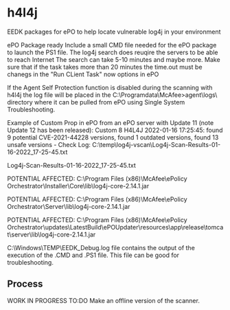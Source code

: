 # h4l4j
EEDK packages for ePO to help locate vulnerable log4j in your environment


ePO Package ready
Include a small CMD file needed for the ePO package to launch the PS1 file.
The log4j search does reuqire the servers to be able to reach Internet
The search can take 5-10 minutes and maybe more. Make sure that if the task takes more than 20 minutes the time.out must be chanegs in the "Run CLient Task" now options in ePO

If the Agent Self Protection function is disabled during the scanning with h4l4j the log file will be placed in the C:\Programdata\McAfee>agent\logs\ directory where it can be pulled from ePO using Single System Troubleshooting.


Example of Custom Prop in ePO from an ePO server with Update 11 (note Update 12 has been released):
Custom 8 	H4L4J 2022-01-16 17:25:45: found 9 potential CVE-2021-44228 versions, found 1 outdated versions, found 13 unsafe versions - Check Log: C:\temp\log4j-vscan\Log4j-Scan-Results-01-16-2022_17-25-45.txt

Log4j-Scan-Results-01-16-2022_17-25-45.txt

POTENTIAL AFFECTED: C:\Program Files (x86)\McAfee\ePolicy Orchestrator\Installer\Core\lib\log4j-core-2.14.1.jar

POTENTIAL AFFECTED: C:\Program Files (x86)\McAfee\ePolicy Orchestrator\Server\lib\log4j-core-2.14.1.jar

POTENTIAL AFFECTED: C:\Program Files (x86)\McAfee\ePolicy Orchestrator\updates\LatestBuild\ePOUpdater\resources\app\release\tomcat\server\lib\log4j-core-2.14.1.jar


C:\Windows\TEMP\EEDK_Debug.log file contains the output of the execution of the .CMD and .PS1 file. This file can be good for troubleshooting.


## Process

WORK IN PROGRESS
TO:DO
Make an offline version of the scanner.

